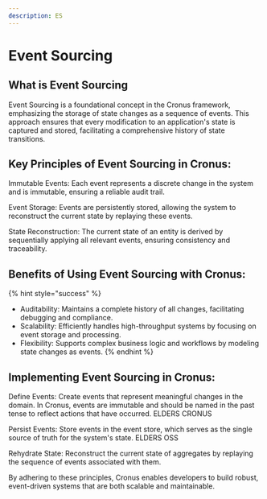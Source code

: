 ```yaml
---
description: ES
---
```


# Event Sourcing

## What is Event Sourcing

Event Sourcing is a foundational concept in the Cronus framework, emphasizing the storage of state changes as a sequence of events. This approach ensures that every modification to an application's state is captured and stored, facilitating a comprehensive history of state transitions.

## Key Principles of Event Sourcing in Cronus:

 Immutable Events: Each event represents a discrete change in the system and is immutable, ensuring a reliable audit trail.

 Event Storage: Events are persistently stored, allowing the system to reconstruct the current state by replaying these events.

 State Reconstruction: The current state of an entity is derived by sequentially applying all relevant events, ensuring consistency and traceability.

## Benefits of Using Event Sourcing with Cronus:

{% hint style="success" %}
* Auditability: Maintains a complete history of all changes, facilitating debugging and compliance.
* Scalability: Efficiently handles high-throughput systems by focusing on event storage and processing.
* Flexibility: Supports complex business logic and workflows by modeling state changes as events.
{% endhint %}

## Implementing Event Sourcing in Cronus:

Define Events: Create events that represent meaningful changes in the domain. In Cronus, events are immutable and should be named in the past tense to reflect actions that have occurred. 
ELDERS CRONUS

Persist Events: Store events in the event store, which serves as the single source of truth for the system's state. 
ELDERS OSS

Rehydrate State: Reconstruct the current state of aggregates by replaying the sequence of events associated with them.

By adhering to these principles, Cronus enables developers to build robust, event-driven systems that are both scalable and maintainable.